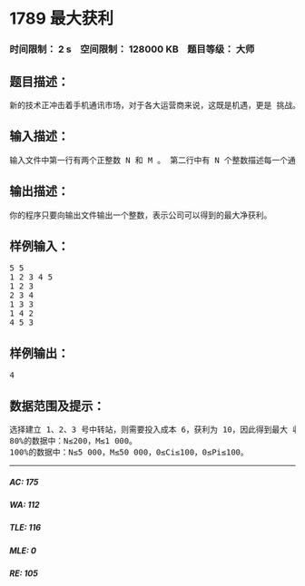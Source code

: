 # 1789 最大获利    
### 时间限制： 2 s&nbsp;&nbsp;&nbsp;&nbsp;空间限制： 128000 KB&nbsp;&nbsp;&nbsp;&nbsp;题目等级： 大师  
## 题目描述：  

<pre>
新的技术正冲击着手机通讯市场，对于各大运营商来说，这既是机遇，更是 挑战。THU 集团旗下的 CS&T 通讯公司在新一代通讯技术血战的前夜，需要做 太多的准备工作，仅就站址选择一项，就需要完成前期市场研究、站址勘测、最 优化等项目。 在前期市场调查和站址勘测之后，公司得到了一共 N 个可以作为通讯信号中 转站的地址，而由于这些地址的地理位置差异，在不同的地方建造通讯中转站需 要投入的成本也是不一样的，所幸在前期调查之后这些都是已知数据：建立第 i 个通讯中转站需要的成本为 Pi（1≤i≤N）。 另外公司调查得出了所有期望中的用户群，一共 M 个。关于第 i 个用户群的 信息概括为 Ai, Bi和 Ci：这些用户会使用中转站 Ai和中转站 Bi进行通讯，公司 可以获益 Ci。（1≤i≤M, 1≤Ai, Bi≤N） THU 集团的 CS&T 公司可以有选择的建立一些中转站（投入成本），为一些 用户提供服务并获得收益（获益之和）。那么如何选择最终建立的中转站才能让 公司的净获利最大呢？（净获利 = 获益之和 – 投入成本之和）
</pre>
  
  
## 输入描述：  

<pre>
输入文件中第一行有两个正整数 N 和 M 。 第二行中有 N 个整数描述每一个通讯中转站的建立成本，依次为 P1, P2, …, PN 。 以下 M 行，第(i + 2)行的三个数 Ai, Bi和 Ci描述第 i 个用户群的信息。 所有变量的含义可以参见题目描述。
</pre>
  
  
## 输出描述：  

<pre>
你的程序只要向输出文件输出一个整数，表示公司可以得到的最大净获利。
</pre>
  
  
## 样例输入：  

<pre>
5 5
1 2 3 4 5
1 2 3
2 3 4
1 3 3
1 4 2
4 5 3 
</pre>
  
  
## 样例输出：  

<pre>
4
</pre>
  
  
## 数据范围及提示：  

<pre>
选择建立 1、2、3 号中转站，则需要投入成本 6，获利为 10，因此得到最大 收益 4。
80%的数据中：N≤200，M≤1 000。
100%的数据中：N≤5 000，M≤50 000，0≤Ci≤100，0≤Pi≤100。 
</pre>
  
  
***  

##### AC: 175  
##### WA: 112  
##### TLE: 116  
##### MLE: 0  
##### RE: 105  
